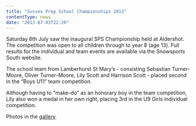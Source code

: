 ```yaml
---
title: "Sussex Prep School Championships 2013"
contentType: news
date: "2013-07-03T22:20"
---
```


Saturday 6th July saw the inaugural SPS Championship held at Aldershot. The competition was open to
all children through to year 8 (age 13). Full results for the individual and team events are
available via the Snowsports South website.

The school team from Lamberhurst St Mary’s - consisting Sebastian Turner-Moore, Oliver Turner-Moore,
Lily Scott and Harrison Scott - placed second in the “Boys U11” team competition.

Although having to “make-do” as an honorary boy in the team competition, Lily also won a medal in
her own right, placing 3rd in the U9 Girls individual competition.

Photos in the [gallery](/gallery/2013/130706_SPS).
